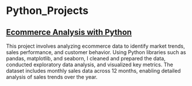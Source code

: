 # Python_Projects

## [Ecommerce Analysis with Python ](https://github.com/ColeWSchulte/Python_Projects/blob/30ccbb5dbb64b33d75b938c223de3e240e4f9691/Ecommerce_Analysis.ipynb)
This project involves analyzing ecommerce data to identify market trends, sales performance, and customer behavior. Using Python libraries such as pandas, matplotlib, and seaborn, I cleaned and prepared the data, conducted exploratory data analysis, and visualized key metrics. The dataset includes monthly sales data across 12 months, enabling detailed analysis of sales trends over the year.
